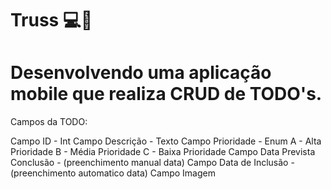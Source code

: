 # Truss 💻📲
# Desenvolvendo uma aplicação mobile que realiza CRUD de TODO's.

Campos da TODO:

Campo ID - Int
Campo Descrição - Texto
Campo Prioridade - Enum
A - Alta Prioridade
B - Média Prioridade
C - Baixa Prioridade
Campo Data Prevista Conclusão - (preenchimento manual data)
Campo Data de Inclusão - (preenchimento automatico data)
Campo Imagem
